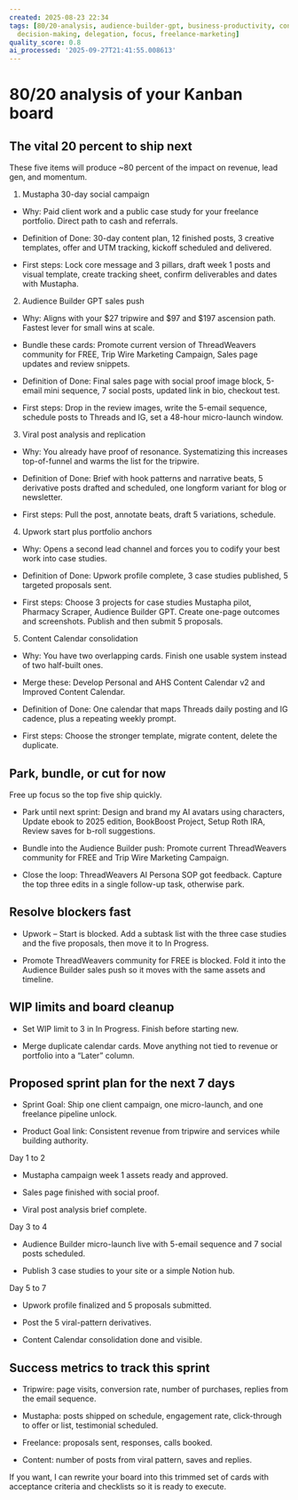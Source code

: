 ```yaml
---
created: 2025-08-23 22:34
tags: [80/20-analysis, audience-builder-gpt, business-productivity, content-calendar-consolidation,
  decision-making, delegation, focus, freelance-marketing]
quality_score: 0.8
ai_processed: '2025-09-27T21:41:55.008613'
---
```

# 80/20 analysis of your Kanban board

## The vital 20 percent to ship next

These five items will produce ~80 percent of the impact on revenue, lead gen, and momentum.

1. Mustapha 30-day social campaign
    

- Why: Paid client work and a public case study for your freelance portfolio. Direct path to cash and referrals.
    
- Definition of Done: 30-day content plan, 12 finished posts, 3 creative templates, offer and UTM tracking, kickoff scheduled and delivered.
    
- First steps: Lock core message and 3 pillars, draft week 1 posts and visual template, create tracking sheet, confirm deliverables and dates with Mustapha.
    

2. Audience Builder GPT sales push
    

- Why: Aligns with your $27 tripwire and $97 and $197 ascension path. Fastest lever for small wins at scale.
    
- Bundle these cards: Promote current version of ThreadWeavers community for FREE, Trip Wire Marketing Campaign, Sales page updates and review snippets.
    
- Definition of Done: Final sales page with social proof image block, 5-email mini sequence, 7 social posts, updated link in bio, checkout test.
    
- First steps: Drop in the review images, write the 5-email sequence, schedule posts to Threads and IG, set a 48-hour micro-launch window.
    

3. Viral post analysis and replication
    

- Why: You already have proof of resonance. Systematizing this increases top-of-funnel and warms the list for the tripwire.
    
- Definition of Done: Brief with hook patterns and narrative beats, 5 derivative posts drafted and scheduled, one longform variant for blog or newsletter.
    
- First steps: Pull the post, annotate beats, draft 5 variations, schedule.
    

4. Upwork start plus portfolio anchors
    

- Why: Opens a second lead channel and forces you to codify your best work into case studies.
    
- Definition of Done: Upwork profile complete, 3 case studies published, 5 targeted proposals sent.
    
- First steps: Choose 3 projects for case studies Mustapha pilot, Pharmacy Scraper, Audience Builder GPT. Create one-page outcomes and screenshots. Publish and then submit 5 proposals.
    

5. Content Calendar consolidation
    

- Why: You have two overlapping cards. Finish one usable system instead of two half-built ones.
    
- Merge these: Develop Personal and AHS Content Calendar v2 and Improved Content Calendar.
    
- Definition of Done: One calendar that maps Threads daily posting and IG cadence, plus a repeating weekly prompt.
    
- First steps: Choose the stronger template, migrate content, delete the duplicate.
    

## Park, bundle, or cut for now

Free up focus so the top five ship quickly.

- Park until next sprint: Design and brand my AI avatars using characters, Update ebook to 2025 edition, BookBoost Project, Setup Roth IRA, Review saves for b-roll suggestions.
    
- Bundle into the Audience Builder push: Promote current ThreadWeavers community for FREE and Trip Wire Marketing Campaign.
    
- Close the loop: ThreadWeavers AI Persona SOP got feedback. Capture the top three edits in a single follow-up task, otherwise park.
    

## Resolve blockers fast

- Upwork – Start is blocked. Add a subtask list with the three case studies and the five proposals, then move it to In Progress.
    
- Promote ThreadWeavers community for FREE is blocked. Fold it into the Audience Builder sales push so it moves with the same assets and timeline.
    

## WIP limits and board cleanup

- Set WIP limit to 3 in In Progress. Finish before starting new.
    
- Merge duplicate calendar cards. Move anything not tied to revenue or portfolio into a “Later” column.
    

## Proposed sprint plan for the next 7 days

- Sprint Goal: Ship one client campaign, one micro-launch, and one freelance pipeline unlock.
    
- Product Goal link: Consistent revenue from tripwire and services while building authority.
    

Day 1 to 2

- Mustapha campaign week 1 assets ready and approved.
    
- Sales page finished with social proof.
    
- Viral post analysis brief complete.
    

Day 3 to 4

- Audience Builder micro-launch live with 5-email sequence and 7 social posts scheduled.
    
- Publish 3 case studies to your site or a simple Notion hub.
    

Day 5 to 7

- Upwork profile finalized and 5 proposals submitted.
    
- Post the 5 viral-pattern derivatives.
    
- Content Calendar consolidation done and visible.
    

## Success metrics to track this sprint

- Tripwire: page visits, conversion rate, number of purchases, replies from the email sequence.
    
- Mustapha: posts shipped on schedule, engagement rate, click-through to offer or list, testimonial scheduled.
    
- Freelance: proposals sent, responses, calls booked.
    
- Content: number of posts from viral pattern, saves and replies.
    

If you want, I can rewrite your board into this trimmed set of cards with acceptance criteria and checklists so it is ready to execute.